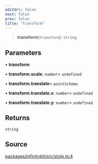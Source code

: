 ```yaml
---
editUrl: false
next: false
prev: false
title: "transform"
---
```


> **transform**(`transform`): `string`

## Parameters

• **transform**

• **transform\.scale**: `number`= `undefined`

• **transform\.translate**= `pointSchema`

• **transform\.translate\.x**: `number`= `undefined`

• **transform\.translate\.y**: `number`= `undefined`

## Returns

`string`

## Source

[packages/infinitykit/src/style.ts:4](https://github.com/nodenogg-in/alpha-p2p/blob/265a0e2/packages/infinitykit/src/style.ts#L4)
